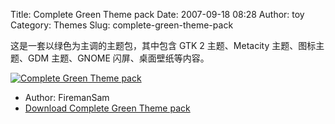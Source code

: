 Title: Complete Green Theme pack
Date: 2007-09-18 08:28
Author: toy
Category: Themes
Slug: complete-green-theme-pack

这是一套以绿色为主调的主题包，其中包含 GTK 2 主题、Metacity
主题、图标主题、GDM 主题、GNOME 闪屏、桌面壁纸等内容。

[![Complete Green Theme
pack](http://i.linuxtoy.org/i/2007/09/green-theme_s.png)](http://i.linuxtoy.org/i/2007/09/green-theme.png)

- Author: FiremanSam  
- [Download Complete Green Theme
pack](http://www.gnome-look.org/content/show.php/Complete+Green+Theme+pack?content=66491)
